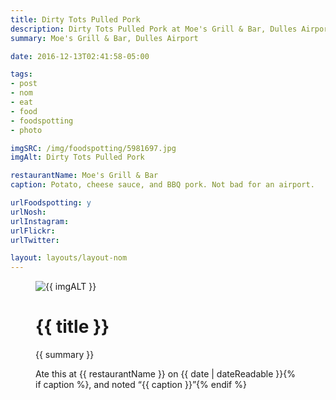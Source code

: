 ```yaml
---
title: Dirty Tots Pulled Pork
description: Dirty Tots Pulled Pork at Moe's Grill & Bar, Dulles Airport
summary: Moe's Grill & Bar, Dulles Airport

date: 2016-12-13T02:41:58-05:00

tags:
- post
- nom
- eat
- food
- foodspotting
- photo

imgSRC: /img/foodspotting/5981697.jpg
imgAlt: Dirty Tots Pulled Pork

restaurantName: Moe's Grill & Bar
caption: Potato, cheese sauce, and BBQ pork. Not bad for an airport.

urlFoodspotting: y
urlNosh:
urlInstagram:
urlFlickr:
urlTwitter:

layout: layouts/layout-nom
---
```

<figure class="nom">
	<img class="u-photo img-border" src="{{ imgSRC }}" alt="{{ imgALT }}">
	<figcaption>
		<h1 class="title p-name">{{ title }}</h1>
		<p class="summary">{{ summary }}</p>
		<p>Ate this at {{ restaurantName }} on <time class="dt-published" datetime="{{ date | dateIso }}">{{ date | dateReadable }}</time>{% if caption %}, and noted <q class="caption">{{ caption }}</q>{% endif %}
	</figcaption>
</figure>